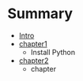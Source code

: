 # Summary

* [Intro](intro.md)
* [chapter1](chapter1.md)
   * Install Python
* [chapter2](chapter2.md)
   * chapter


